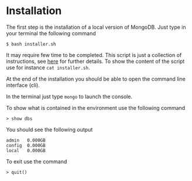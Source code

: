 # Installation

The first step is the installation of a local
version of MongoDB. Just type in your terminal
the following command
```
$ bash installer.sh
```
It may require few time to be completed. This
script is just a collection of instructions, see 
[here](https://docs.mongodb.com/manual/tutorial/install-mongodb-on-ubuntu/)
for further details.
To show the content of the script use for instance `cat installer.sh`.

At the end of the installation you should be
able to open the command line interface (cli).

In the terminal just type
`mongo` to launch the console.

To show what is contained in the environment
use the following command
```
> show dbs
``` 
You should see the following output
```
admin   0.000GB
config  0.000GB
local   0.000GB
```

To exit use the command
```
> quit()
``` 

